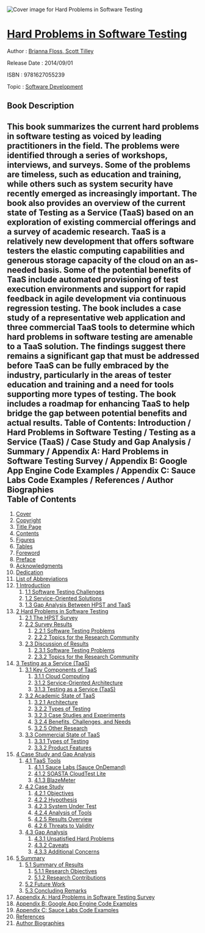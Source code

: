 ![Cover image for Hard Problems in Software Testing](https://imgdetail.ebookreading.net/cover/cover/software_development/EB9781627055239.jpg)

[Hard Problems in Software Testing](https://ebookreading.net/view/book/Hard+Problems+in+Software+Testing-EB9781627055239_1.html "Hard Problems in Software Testing")
====================================================================================================================

Author : [Brianna Floss](https://ebookreading.net/search/author/Brianna+Floss),[ Scott Tilley](https://ebookreading.net/search/author/+Scott+Tilley)

Release Date : 2014/09/01

ISBN : 9781627055239

Topic : [Software Development](https://ebookreading.net/search/category/software-development)

Book Description
-----------------

This book summarizes the current hard problems in software testing as voiced by leading practitioners in the field. The problems were identified through a series of workshops, interviews, and surveys. Some of the problems are timeless, such as education and training, while others such as system security have recently emerged as increasingly important.  The book also provides an overview of the current state of Testing as a Service (TaaS) based on an exploration of existing commercial offerings and a survey of academic research. TaaS is a relatively new development that offers software testers the elastic computing capabilities and generous storage capacity of the cloud on an as-needed basis. Some of the potential benefits of TaaS include automated provisioning of test execution environments and support for rapid feedback in agile development via continuous regression testing.  The book includes a case study of a representative web application and three commercial TaaS tools to determine which hard problems in software testing are amenable to a TaaS solution. The findings suggest there remains a significant gap that must be addressed before TaaS can be fully embraced by the industry, particularly in the areas of tester education and training and a need for tools supporting more types of testing. The book includes a roadmap for enhancing TaaS to help bridge the gap between potential benefits and actual results.  Table of Contents: Introduction / Hard Problems in Software Testing / Testing as a Service (TaaS) / Case Study and Gap Analysis / Summary / Appendix A: Hard Problems in Software Testing Survey / Appendix B: Google App Engine Code Examples / Appendix C: Sauce Labs Code Examples / References / Author Biographies              
Table of Contents
-----------------

1. [Cover](https://ebookreading.net/view/book/Hard+Problems+in+Software+Testing-EB9781627055239_1.html)
1. [Copyright](https://ebookreading.net/view/book/Hard+Problems+in+Software+Testing-EB9781627055239_4.html)
1. [Title Page](https://ebookreading.net/view/book/Hard+Problems+in+Software+Testing-EB9781627055239_5.html)
1. [Contents](https://ebookreading.net/view/book/Hard+Problems+in+Software+Testing-EB9781627055239_7.html)
1. [Figures](https://ebookreading.net/view/book/Hard+Problems+in+Software+Testing-EB9781627055239_8.html)
1. [Tables](https://ebookreading.net/view/book/Hard+Problems+in+Software+Testing-EB9781627055239_9.html)
1. [Foreword](https://ebookreading.net/view/book/Hard+Problems+in+Software+Testing-EB9781627055239_10.html)
1. [Preface](https://ebookreading.net/view/book/Hard+Problems+in+Software+Testing-EB9781627055239_11.html)
1. [Acknowledgments](https://ebookreading.net/view/book/Hard+Problems+in+Software+Testing-EB9781627055239_12.html)
1. [Dedication](https://ebookreading.net/view/book/Hard+Problems+in+Software+Testing-EB9781627055239_13.html)
1. [List of Abbreviations](https://ebookreading.net/view/book/Hard+Problems+in+Software+Testing-EB9781627055239_14.html)
1. [1 Introduction](https://ebookreading.net/view/book/Hard+Problems+in+Software+Testing-EB9781627055239_15.html)
    1. [1.1 Software Testing Challenges](https://ebookreading.net/view/book/Hard+Problems+in+Software+Testing-EB9781627055239_15.html#sec_1)
    1. [1.2 Service-Oriented Solutions](https://ebookreading.net/view/book/Hard+Problems+in+Software+Testing-EB9781627055239_15.html#sec_2)
    1. [1.3 Gap Analysis Between HPST and TaaS](https://ebookreading.net/view/book/Hard+Problems+in+Software+Testing-EB9781627055239_15.html#sec_3)
1. [2 Hard Problems in Software Testing](https://ebookreading.net/view/book/Hard+Problems+in+Software+Testing-EB9781627055239_16.html)
    1. [2.1 The HPST Survey](https://ebookreading.net/view/book/Hard+Problems+in+Software+Testing-EB9781627055239_16.html#sec_4)
    1. [2.2 Survey Results](https://ebookreading.net/view/book/Hard+Problems+in+Software+Testing-EB9781627055239_16.html#sec_5)
        1. [2.2.1 Software Testing Problems](https://ebookreading.net/view/book/Hard+Problems+in+Software+Testing-EB9781627055239_16.html#sec_6)
        1. [2.2.2 Topics for the Research Community](https://ebookreading.net/view/book/Hard+Problems+in+Software+Testing-EB9781627055239_16.html#sec_7)
    1. [2.3 Discussion of Results](https://ebookreading.net/view/book/Hard+Problems+in+Software+Testing-EB9781627055239_16.html#sec_8)
        1. [2.3.1 Software Testing Problems](https://ebookreading.net/view/book/Hard+Problems+in+Software+Testing-EB9781627055239_16.html#sec_9)
        1. [2.3.2 Topics for the Research Community](https://ebookreading.net/view/book/Hard+Problems+in+Software+Testing-EB9781627055239_16.html#sec_10)
1. [3 Testing as a Service (TaaS)](https://ebookreading.net/view/book/Hard+Problems+in+Software+Testing-EB9781627055239_17.html)
    1. [3.1 Key Components of TaaS](https://ebookreading.net/view/book/Hard+Problems+in+Software+Testing-EB9781627055239_17.html#sec_11)
        1. [3.1.1 Cloud Computing](https://ebookreading.net/view/book/Hard+Problems+in+Software+Testing-EB9781627055239_17.html#sec_12)
        1. [3.1.2 Service-Oriented Architecture](https://ebookreading.net/view/book/Hard+Problems+in+Software+Testing-EB9781627055239_17.html#sec_13)
        1. [3.1.3 Testing as a Service (TaaS)](https://ebookreading.net/view/book/Hard+Problems+in+Software+Testing-EB9781627055239_17.html#sec_14)
    1. [3.2 Academic State of TaaS](https://ebookreading.net/view/book/Hard+Problems+in+Software+Testing-EB9781627055239_17.html#sec_15)
        1. [3.2.1 Architecture](https://ebookreading.net/view/book/Hard+Problems+in+Software+Testing-EB9781627055239_17.html#sec_16)
        1. [3.2.2 Types of Testing](https://ebookreading.net/view/book/Hard+Problems+in+Software+Testing-EB9781627055239_17.html#sec_17)
        1. [3.2.3 Case Studies and Experiments](https://ebookreading.net/view/book/Hard+Problems+in+Software+Testing-EB9781627055239_17.html#sec_18)
        1. [3.2.4 Benefits, Challenges, and Needs](https://ebookreading.net/view/book/Hard+Problems+in+Software+Testing-EB9781627055239_17.html#sec_19)
        1. [3.2.5 Other Research](https://ebookreading.net/view/book/Hard+Problems+in+Software+Testing-EB9781627055239_17.html#sec_20)
    1. [3.3 Commercial State of TaaS](https://ebookreading.net/view/book/Hard+Problems+in+Software+Testing-EB9781627055239_17.html#sec_21)
        1. [3.3.1 Types of Testing](https://ebookreading.net/view/book/Hard+Problems+in+Software+Testing-EB9781627055239_17.html#sec_22)
        1. [3.3.2 Product Features](https://ebookreading.net/view/book/Hard+Problems+in+Software+Testing-EB9781627055239_17.html#sec_23)
1. [4 Case Study and Gap Analysis](https://ebookreading.net/view/book/Hard+Problems+in+Software+Testing-EB9781627055239_18.html)
    1. [4.1 TaaS Tools](https://ebookreading.net/view/book/Hard+Problems+in+Software+Testing-EB9781627055239_18.html#sec_24)
        1. [4.1.1 Sauce Labs (Sauce OnDemand)](https://ebookreading.net/view/book/Hard+Problems+in+Software+Testing-EB9781627055239_18.html#sec_25)
        1. [4.1.2 SOASTA CloudTest Lite](https://ebookreading.net/view/book/Hard+Problems+in+Software+Testing-EB9781627055239_18.html#sec_26)
        1. [4.1.3 BlazeMeter](https://ebookreading.net/view/book/Hard+Problems+in+Software+Testing-EB9781627055239_18.html#sec_27)
    1. [4.2 Case Study](https://ebookreading.net/view/book/Hard+Problems+in+Software+Testing-EB9781627055239_18.html#sec_28)
        1. [4.2.1 Objectives](https://ebookreading.net/view/book/Hard+Problems+in+Software+Testing-EB9781627055239_18.html#sec_29)
        1. [4.2.2 Hypothesis](https://ebookreading.net/view/book/Hard+Problems+in+Software+Testing-EB9781627055239_18.html#sec_30)
        1. [4.2.3 System Under Test](https://ebookreading.net/view/book/Hard+Problems+in+Software+Testing-EB9781627055239_18.html#sec_31)
        1. [4.2.4 Analysis of Tools](https://ebookreading.net/view/book/Hard+Problems+in+Software+Testing-EB9781627055239_18.html#sec_32)
        1. [4.2.5 Results Overview](https://ebookreading.net/view/book/Hard+Problems+in+Software+Testing-EB9781627055239_18.html#sec_33)
        1. [4.2.6 Threats to Validity](https://ebookreading.net/view/book/Hard+Problems+in+Software+Testing-EB9781627055239_18.html#sec_34)
    1. [4.3 Gap Analysis](https://ebookreading.net/view/book/Hard+Problems+in+Software+Testing-EB9781627055239_18.html#sec_35)
        1. [4.3.1 Unsatisfied Hard Problems](https://ebookreading.net/view/book/Hard+Problems+in+Software+Testing-EB9781627055239_18.html#sec_36)
        1. [4.3.2 Caveats](https://ebookreading.net/view/book/Hard+Problems+in+Software+Testing-EB9781627055239_18.html#sec_37)
        1. [4.3.3 Additional Concerns](https://ebookreading.net/view/book/Hard+Problems+in+Software+Testing-EB9781627055239_18.html#sec_38)
1. [5 Summary](https://ebookreading.net/view/book/Hard+Problems+in+Software+Testing-EB9781627055239_19.html)
    1. [5.1 Summary of Results](https://ebookreading.net/view/book/Hard+Problems+in+Software+Testing-EB9781627055239_19.html#sec_39)
        1. [5.1.1 Research Objectives](https://ebookreading.net/view/book/Hard+Problems+in+Software+Testing-EB9781627055239_19.html#sec_40)
        1. [5.1.2 Research Contributions](https://ebookreading.net/view/book/Hard+Problems+in+Software+Testing-EB9781627055239_19.html#sec_41)
    1. [5.2 Future Work](https://ebookreading.net/view/book/Hard+Problems+in+Software+Testing-EB9781627055239_19.html#sec_42)
    1. [5.3 Concluding Remarks](https://ebookreading.net/view/book/Hard+Problems+in+Software+Testing-EB9781627055239_19.html#sec_43)
1. [Appendix A: Hard Problems in Software Testing Survey](https://ebookreading.net/view/book/Hard+Problems+in+Software+Testing-EB9781627055239_20.html)
1. [Appendix B: Google App Engine Code Examples](https://ebookreading.net/view/book/Hard+Problems+in+Software+Testing-EB9781627055239_21.html)
1. [Appendix C: Sauce Labs Code Examples](https://ebookreading.net/view/book/Hard+Problems+in+Software+Testing-EB9781627055239_22.html)
1. [References](https://ebookreading.net/view/book/Hard+Problems+in+Software+Testing-EB9781627055239_23.html)
1. [Author Biographies](https://ebookreading.net/view/book/Hard+Problems+in+Software+Testing-EB9781627055239_24.html)
